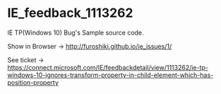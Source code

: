 # IE_feedback_1113262
IE TP(Windows 10) Bug's Sample source code.

Show in Browser -> http://furoshiki.github.io/ie_issues/1/

See ticket -> https://connect.microsoft.com/IE/feedbackdetail/view/1113262/ie-tp-windows-10-ignores-transform-property-in-child-element-which-has-position-property
